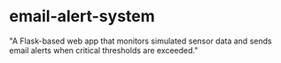 # email-alert-system
"A Flask-based web app that monitors simulated sensor data and sends email alerts when critical thresholds are exceeded."
